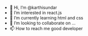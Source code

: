 - 👋 Hi, I’m @karthisundar
- 👀 I’m interested in react.js
- 🌱 I’m currently learning html and css
- 💞️ I’m looking to collaborate on ...
- 📫 How to reach me good developer

<!---
karthisundar/karthisundar is a ✨ special ✨ repository because its `README.md` (this file) appears on your GitHub profile.
You can click the Preview link to take a look at your changes.
--->
